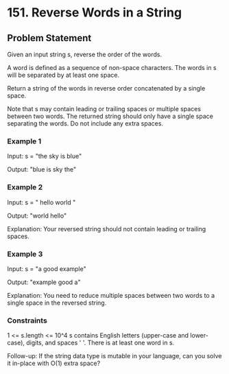 # 151. Reverse Words in a String

## Problem Statement

Given an input string s, reverse the order of the words.

A word is defined as a sequence of non-space characters. The words in s will be separated by at least one space.

Return a string of the words in reverse order concatenated by a single space.

Note that s may contain leading or trailing spaces or multiple spaces between two words. The returned string should only have a single space separating the words. Do not include any extra spaces.

### Example 1

Input: s = "the sky is blue"

Output: "blue is sky the"

### Example 2

Input: s = "  hello world  "

Output: "world hello"

Explanation: Your reversed string should not contain leading or trailing spaces.

### Example 3

Input: s = "a good   example"

Output: "example good a"

Explanation: You need to reduce multiple spaces between two words to a single space in the reversed string.

### Constraints

1 <= s.length <= 10^4
s contains English letters (upper-case and lower-case), digits, and spaces ' '.
There is at least one word in s.

Follow-up: If the string data type is mutable in your language, can you solve it in-place with O(1) extra space?
